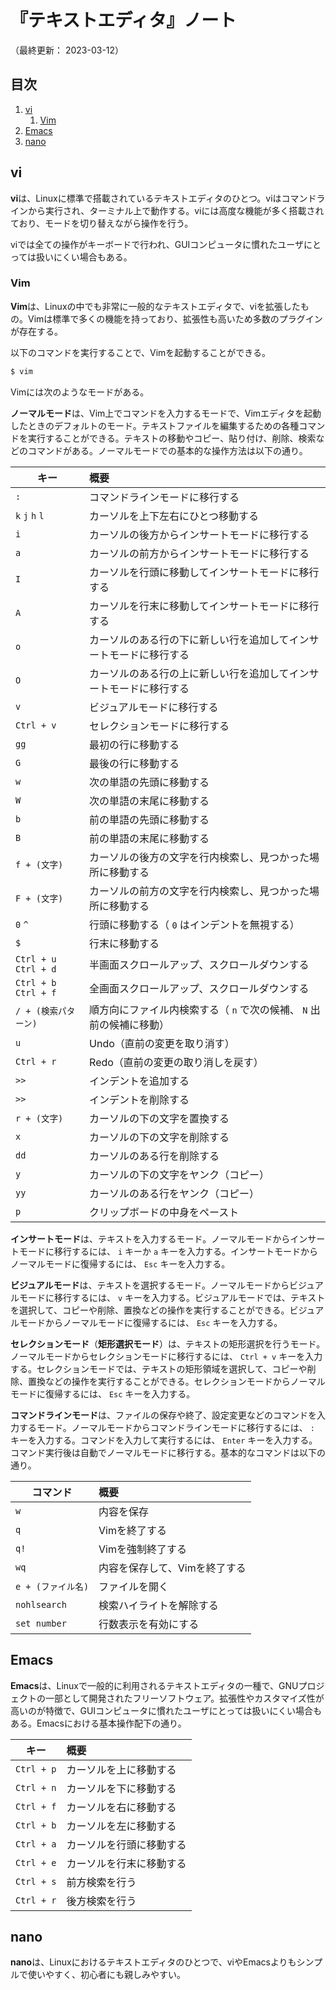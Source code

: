 # 『テキストエディタ』ノート

（最終更新： 2023-03-12）


## 目次

1. [vi](#vi)
	1. [Vim](#vim)
1. [Emacs](#emacs)
1. [nano](#nano)


## vi

**vi**は、Linuxに標準で搭載されているテキストエディタのひとつ。viはコマンドラインから実行され、ターミナル上で動作する。viには高度な機能が多く搭載されており、モードを切り替えながら操作を行う。

viでは全ての操作がキーボードで行われ、GUIコンピュータに慣れたユーザにとっては扱いにくい場合もある。

### Vim

**Vim**は、Linuxの中でも非常に一般的なテキストエディタで、viを拡張したもの。Vimは標準で多くの機能を持っており、拡張性も高いため多数のプラグインが存在する。

以下のコマンドを実行することで、Vimを起動することができる。

```sh
$ vim
```

Vimには次のようなモードがある。

**ノーマルモード**は、Vim上でコマンドを入力するモードで、Vimエディタを起動したときのデフォルトのモード。テキストファイルを編集するための各種コマンドを実行することができる。テキストの移動やコピー、貼り付け、削除、検索などのコマンドがある。ノーマルモードでの基本的な操作方法は以下の通り。

| キー                  | 概要                                                                 |
| --------------------- | :------------------------------------------------------------------- |
| `:`                   | コマンドラインモードに移行する                                       |
| `k` `j` `h` `l`       | カーソルを上下左右にひとつ移動する                                   |
| `i`                   | カーソルの後方からインサートモードに移行する                        |
| `a`                   | カーソルの前方からインサートモードに移行する                        |
| `I`                   | カーソルを行頭に移動してインサートモードに移行する                  |
| `A`                   | カーソルを行末に移動してインサートモードに移行する                  |
| `o`                   | カーソルのある行の下に新しい行を追加してインサートモードに移行する  |
| `O`                   | カーソルのある行の上に新しい行を追加してインサートモードに移行する  |
| `v`                   | ビジュアルモードに移行する                                           |
| `Ctrl + v`            | セレクションモードに移行する                                         |
| `gg`                  | 最初の行に移動する                                                   |
| `G`                   | 最後の行に移動する                                                   |
| `w`                   | 次の単語の先頭に移動する                                             |
| `W`                   | 次の単語の末尾に移動する                                             |
| `b`                   | 前の単語の先頭に移動する                                             |
| `B`                   | 前の単語の末尾に移動する                                             |
| `f + (文字)`          | カーソルの後方の文字を行内検索し、見つかった場所に移動する          |
| `F + (文字)`          | カーソルの前方の文字を行内検索し、見つかった場所に移動する          |
| `0` `^`               | 行頭に移動する（ `0` はインデントを無視する）                        |
| `$`                   | 行末に移動する                                                       |
| `Ctrl + u` `Ctrl + d` | 半画面スクロールアップ、スクロールダウンする                        |
| `Ctrl + b` `Ctrl + f` | 全画面スクロールアップ、スクロールダウンする                        |
| `/ + (検索パターン)`  | 順方向にファイル内検索する（ `n` で次の候補、 `N` 出前の候補に移動） |
| `u`                   | Undo（直前の変更を取り消す）                                         |
| `Ctrl + r`            | Redo（直前の変更の取り消しを戻す）                                   |
| `>>`                  | インデントを追加する                                                 |
| `>>`                  | インデントを削除する                                                 |
| `r + (文字)`          | カーソルの下の文字を置換する                                         |
| `x`                   | カーソルの下の文字を削除する                                         |
| `dd`                  | カーソルのある行を削除する                                           |
| `y`                   | カーソルの下の文字をヤンク（コピー）                                |
| `yy`                  | カーソルのある行をヤンク（コピー）                                   |
| `p`                   | クリップボードの中身をペースト                                       |

**インサートモード**は、テキストを入力するモード。ノーマルモードからインサートモードに移行するには、 `i` キーか `a` キーを入力する。インサートモードからノーマルモードに復帰するには、 `Esc` キーを入力する。

**ビジュアルモード**は、テキストを選択するモード。ノーマルモードからビジュアルモードに移行するには、 `v` キーを入力する。ビジュアルモードでは、テキストを選択して、コピーや削除、置換などの操作を実行することができる。ビジュアルモードからノーマルモードに復帰するには、 `Esc` キーを入力する。

**セレクションモード**（**矩形選択モード**）は、テキストの矩形選択を行うモード。ノーマルモードからセレクションモードに移行するには、 `Ctrl + v` キーを入力する。セレクションモードでは、テキストの矩形領域を選択して、コピーや削除、置換などの操作を実行することができる。セレクションモードからノーマルモードに復帰するには、 `Esc` キーを入力する。

**コマンドラインモード**は、ファイルの保存や終了、設定変更などのコマンドを入力するモード。ノーマルモードからコマンドラインモードに移行するには、 `:` キーを入力する。コマンドを入力して実行するには、 `Enter` キーを入力する。コマンド実行後は自動でノーマルモードに移行する。基本的なコマンドは以下の通り。

| コマンド           | 概要                          |
| ------------------ | :---------------------------- |
| `w`                | 内容を保存                    |
| `q`                | Vimを終了する                 |
| `q!`               | Vimを強制終了する             |
| `wq`               | 内容を保存して、Vimを終了する |
| `e + (ファイル名)` | ファイルを開く                |
| `nohlsearch`       | 検索ハイライトを解除する      |
| `set number`       | 行数表示を有効にする          |


## Emacs

**Emacs**は、Linuxで一般的に利用されるテキストエディタの一種で、GNUプロジェクトの一部として開発されたフリーソフトウェア。拡張性やカスタマイズ性が高いのが特徴で、GUIコンピュータに慣れたユーザにとっては扱いにくい場合もある。Emacsにおける基本操作配下の通り。

| キー       | 概要                     |
| ---------- | :----------------------- |
| `Ctrl + p` | カーソルを上に移動する   |
| `Ctrl + n` | カーソルを下に移動する   |
| `Ctrl + f` | カーソルを右に移動する   |
| `Ctrl + b` | カーソルを左に移動する   |
| `Ctrl + a` | カーソルを行頭に移動する |
| `Ctrl + e` | カーソルを行末に移動する |
| `Ctrl + s` | 前方検索を行う           |
| `Ctrl + r` | 後方検索を行う           |


## nano

**nano**は、Linuxにおけるテキストエディタのひとつで、viやEmacsよりもシンプルで使いやすく、初心者にも親しみやすい。
